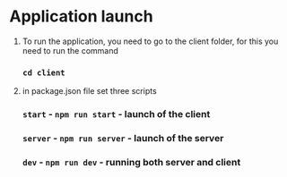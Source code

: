 # Application launch

1. To run the application, you need to go to the client folder, for this you need to run the command
   ### `cd client`
2. in package.json file set three scripts
   ### `start` -  `npm run start` - launch of the client 
   ### `server` -  `npm run server` - launch of the server
   ### `dev` -  `npm run dev` - running both server and client 

